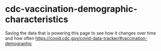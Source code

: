 # cdc-vaccination-demographic-characteristics

Saving the data that is powering this page to see how it changes over time and how often
https://covid.cdc.gov/covid-data-tracker/#vaccination-demographic
